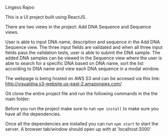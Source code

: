 Lingess Rajoo

This is a UI project built using ReactJS.

There are two views in the project: Add DNA Sequence and Sequence views.

User is able to input DNA name, description and sequence in the Add DNA Sequence view. The three input fields are validated and when all three input fields pass the validation tests, user is able to submit the DNA sample. The added DNA samples can be viewed in the Sequence view where the user is able to search for a specific DNA based on DNA name, sort the list according to DNA name and view each DNA sequence in a modal window.

The webpage is being hosted on AWS S3 and can be accesed via this link: http://visualdna.s3-website.us-east-2.amazonaws.com/

Git clone the entire project file and run the following commands in the the main folder:

Before you run the project make sure to run `npm install` to make sure you have all the dependencies.

Once all the dependencies are installed you can run `npm start` to start the server. A browser tab/window should open up with at 'localhost:3000' 





